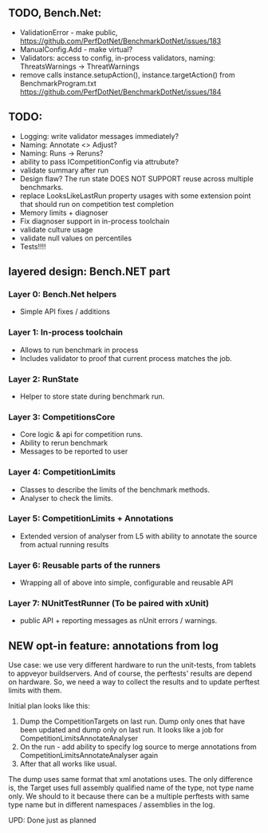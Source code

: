 ﻿## TODO, Bench.Net:
* ValidationError - make public, https://github.com/PerfDotNet/BenchmarkDotNet/issues/183
* ManualConfig.Add - make virtual?
* Validators: access to config, in-process validators, naming: ThreatsWarnings -> ThreatWarnings
* remove calls instance.setupAction(), instance.targetAction() from BenchmarkProgram.txt
  https://github.com/PerfDotNet/BenchmarkDotNet/issues/184

## TODO:
 * Logging: write validator messages immediately?
 * Naming: Annotate <> Adjust?
 * Naming: Runs -> Reruns?
 * ability to pass ICompetitionConfig via attrubute?
 * validate summary after run
 * Design flaw? The run state DOES NOT SUPPORT reuse across multiple benchmarks.
 * replace LooksLikeLastRun property usages with some extension point that should run on competition test completion
 * Memory limits + diagnoser
 * Fix diagnoser support in in-process toolchain
 * validate culture usage
 * validate null values on percentiles
 * Tests!!!!

## layered design: Bench.NET part

### Layer 0: Bench.Net helpers
 * Simple API fixes / additions

### Layer 1: In-process toolchain
 * Allows to run benchmark in process
 * Includes validator to proof that current process matches the job.

### Layer 2: RunState
 * Helper to store state during benchmark run.

### Layer 3: CompetitionsCore
 * Core logic & api for competition runs.
 * Ability to rerun benchmark
 * Messages to be reported to user

### Layer 4: CompetitionLimits
 * Classes to describe the limits of the benchmark methods.
 * Analyser to check the limits.

### Layer 5: CompetitionLimits + Annotations
 * Extended version of analyser from L5 with ability to annotate the source from actual running results

### Layer 6: Reusable parts of the runners
 * Wrapping all of above into simple, configurable and reusable API

### Layer 7: NUnitTestRunner (To be paired with xUnit)
 * public API + reporting messages as nUnit errors / warnings.


## NEW opt-in feature: annotations from log

Use case: we use very different hardware to run the unit-tests, from tablets to appveyor buildservers.
And of course, the perftests' results are depend on hardware. So, we need a way to collect the results and to update perftest limits with them.

Initial plan looks like this:

1. Dump the CompetitionTargets on last run. Dump only ones that have been updated and dump only on last run.
It looks like a job for CompetitionLimitsAnnotateAnalyser
2. On the run - add ability to specify log source to merge annotations from
CompetitionLimitsAnnotateAnalyser again
3. After that all works like usual.

The dump uses same format that xml anotations uses. The only difference is,
the Target uses full assembly qualified name of the type, not type name only.
We should to it because there can be a multiple perftests with same type name but in different namespaces / assemblies in the log.

UPD: Done just as planned
